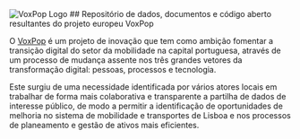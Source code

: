 <img title="VoxPop" alt="VoxPop Logo" src="[/images/boo.svg](https://www.voxpoplisboa.pt/uploads/8/0/5/3/80533238/voxpop-thumbnail-180x60px-01.png)">
## Repositório de dados, documentos e código aberto resultantes do projeto europeu VoxPop

O [VoxPop](https://www.voxpoplisboa.pt/) é um projeto de inovação que tem como ambição fomentar a transição digital do setor da mobilidade na capital portuguesa, através de um processo de mudança assente nos três grandes vetores da transformação digital: pessoas, processos e tecnologia. 

Este surgiu de uma necessidade identificada por vários atores locais em trabalhar de forma mais colaborativa e transparente a partilha de dados de interesse público, de modo a permitir a identificação de oportunidades de melhoria no sistema de mobilidade e transportes de Lisboa e nos processos de planeamento e gestão de ativos mais eficientes.
